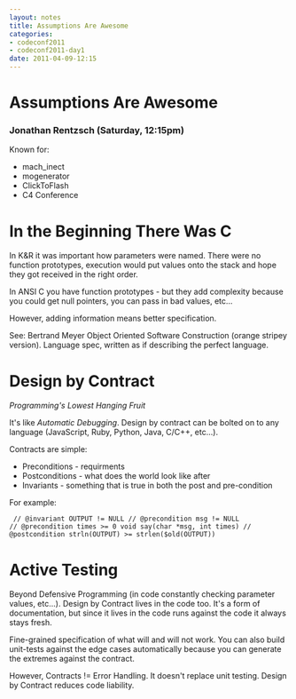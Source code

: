 ```yaml
---
layout: notes
title: Assumptions Are Awesome
categories: 
- codeconf2011
- codeconf2011-day1
date: 2011-04-09-12:15
---
```


# Assumptions Are Awesome

### Jonathan Rentzsch (Saturday, 12:15pm)

Known for:

* mach_inect  
* mogenerator
* ClickToFlash
* C4 Conference

# In the Beginning There Was C

In K&R it was important how parameters were named.  There were no function prototypes, execution would put values onto the stack
and hope they got received in the right order.

In ANSI C you have function prototypes - but they add complexity because you could get null pointers, you can pass in bad values, etc...

However, adding information means better specification.

See: Bertrand Meyer Object Oriented Software Construction (orange stripey version).  Language spec, written as if describing the perfect language.

# Design by Contract

_Programming's Lowest Hanging Fruit_

It's like _Automatic Debugging_.  Design by contract can be bolted on to any language (JavaScript, Ruby, Python, Java, C/C++, etc...).

Contracts are simple:

* Preconditions - requirments
* Postconditions - what does the world look like after
* Invariants - something that is true in both the post and pre-condition

For example:

<code><pre>
// @invariant OUTPUT != NULL
// @precondition msg != NULL
// @precondition times >= 0
void say(char *msg, int times) 
// @postcondition strln(OUTPUT) >= strlen($old(OUTPUT))
</pre></code>

# Active Testing

Beyond Defensive Programming (in code constantly checking parameter values, etc...).  Design by Contract lives in the code too.  It's a form
of documentation, but since it lives in the code runs against the code it always stays fresh.

Fine-grained specification of what will and will not work.  You can also build unit-tests against the edge cases automatically because you can generate the extremes against the contract.

However, Contracts != Error Handling.  It doesn't replace unit testing.  Design by Contract reduces code liability.




